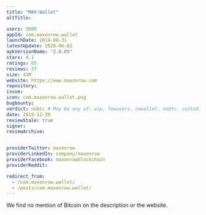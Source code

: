 ```yaml
---
title: "MAX-Wallet"
altTitle: 

users: 5000
appId: com.maxonrow.wallet
launchDate: 2019-08-31
latestUpdate: 2020-06-02
apkVersionName: "2.0.05"
stars: 4.1
ratings: 65
reviews: 37
size: 41M
website: https://www.maxonrow.com
repository: 
issue: 
icon: com.maxonrow.wallet.png
bugbounty: 
verdict: nobtc # May be any of: wip, fewusers, nowallet, nobtc, custodial, nosource, nonverifiable, reproducible, bounty, defunct
date: 2019-12-30
reviewStale: true
signer: 
reviewArchive:


providerTwitter: maxonrow
providerLinkedIn: company/maxonrow
providerFacebook: maxonrowblockchain
providerReddit: 

redirect_from:
  - /com.maxonrow.wallet/
  - /posts/com.maxonrow.wallet/
---
```



We find no mention of Bitcoin on the description or the website.